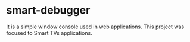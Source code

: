 # smart-debugger
It is a simple window console used in web applications.
This project was focused to Smart TVs applications.
